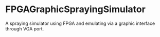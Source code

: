 # FPGAGraphicSprayingSimulator
A spraying simulator using FPGA and emulating via a graphic interface through VGA port.
